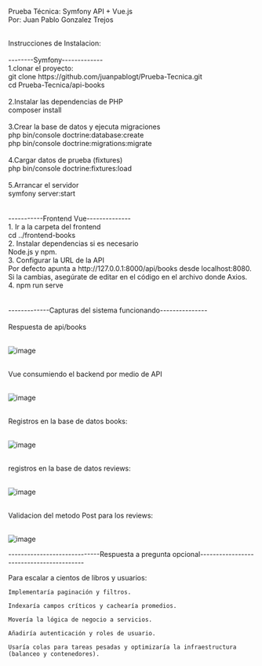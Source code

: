 Prueba Técnica: Symfony API + Vue.js <br>
Por: Juan Pablo Gonzalez Trejos

<br>
Instrucciones de Instalacion:
<br>
<br>
--------Symfony-------------
<br>
1.clonar el proyecto:<br>
git clone https://github.com/juanpablogt/Prueba-Tecnica.git<br>
cd Prueba-Tecnica/api-books<br>
<br>
2.Instalar las dependencias de PHP<br>
composer install<br>
<br>
3.Crear la base de datos y ejecuta migraciones<br>
php bin/console doctrine:database:create<br>
php bin/console doctrine:migrations:migrate<br>
<br>
4.Cargar datos de prueba (fixtures)<br>
php bin/console doctrine:fixtures:load<br>
<br>
5.Arrancar el servidor<br>
symfony server:start<br>
<br>
<br>
-----------Frontend Vue--------------
<br>
1. Ir a la carpeta del frontend<br>
   cd ../frontend-books<br>
2. Instalar dependencias si es necesario<br>
   Node.js y npm.<br>
3. Configurar la URL de la API<br>
    Por defecto apunta a http://127.0.0.1:8000/api/books desde localhost:8080.<br>
    Si la cambias, asegúrate de editar en el código en el archivo donde Axios.<br>
4. npm run serve<br>
<br>
<br>
-------------Capturas del sistema funcionando---------------<br>
<br>
Respuesta de api/books<br>
<br>

![image](https://github.com/user-attachments/assets/4c493fe6-8ebb-4645-a367-18eb04a84ba4)<br>
<br>

Vue consumiendo el backend por medio de API<br>
<br>

![image](https://github.com/user-attachments/assets/82c0bf58-844c-42b9-91a7-bd9acc9ef55c)<br>
<br>

Registros en la base de datos books:<br>
<br>

![image](https://github.com/user-attachments/assets/ac1868f8-2110-410a-83cd-5570ee043550)<br>
<br>

registros en la base de datos reviews:<br>
<br>

![image](https://github.com/user-attachments/assets/e60cf81e-d6be-401b-bbea-f91c416ec784)<br>
<br>

Validacion del metodo Post para los reviews:<br>
<br>

![image](https://github.com/user-attachments/assets/556d94d7-90c7-44fb-ad09-79f6a555da35)


-----------------------------Respuesta a pregunta opcional-----------------------------------------

Para escalar a cientos de libros y usuarios:

    Implementaría paginación y filtros.

    Indexaría campos críticos y cachearía promedios.

    Movería la lógica de negocio a servicios.

    Añadiría autenticación y roles de usuario.

    Usaría colas para tareas pesadas y optimizaría la infraestructura (balanceo y contenedores).
